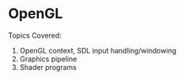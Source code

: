 # OpenGL

Topics Covered:
1. OpenGL context, SDL input handling/windowing
2. Graphics pipeline
3. Shader programs
